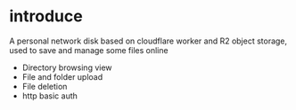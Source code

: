 # introduce
A personal network disk based on cloudflare worker and R2 object storage, used to save and manage some files online
- Directory browsing view
- File and folder upload
- File deletion
- http basic auth



